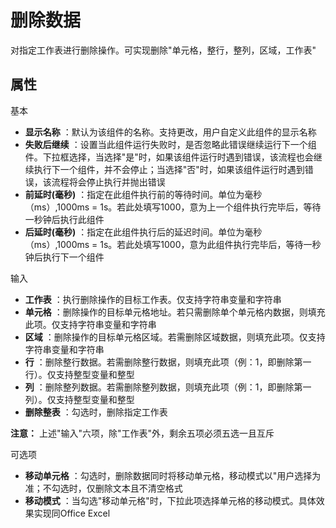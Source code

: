 # 删除数据

对指定工作表进行删除操作。可实现删除&quot;单元格，整行，整列，区域，工作表&quot;

## 属性
基本
- **显示名称** ：默认为该组件的名称。支持更改，用户自定义此组件的显示名称
- **失败后继续** ：设置当此组件运行失败时，是否忽略此错误继续运行下一个组件。下拉框选择，当选择"是"时，如果该组件运行时遇到错误，该流程也会继续执行下一个组件，并不会停止；当选择"否"时，如果该组件运行时遇到错误，该流程将会停止执行并抛出错误
- **前延时(毫秒)** ：指定在此组件执行前的等待时间。单位为毫秒（ms）,1000ms = 1s。若此处填写1000，意为上一个组件执行完毕后，等待一秒钟后执行此组件
- **后延时(毫秒)** ：指定在此组件执行后的延迟时间。单位为毫秒（ms）,1000ms = 1s。若此处填写1000，意为此组件执行完毕后，等待一秒钟后执行下一个组件


输入

- **工作表** ：执行删除操作的目标工作表。仅支持字符串变量和字符串
- **单元格** ：删除操作的目标单元格地址。若只需删除单个单元格内数据，则填充此项。仅支持字符串变量和字符串
- **区域** ：删除操作的目标单元格区域。若需删除区域数据，则填充此项。仅支持字符串变量和字符串
- **行** ：删除整行数据。若需删除整行数据，则填充此项（例：1，即删除第一行）。仅支持整型变量和整型
- **列** ：删除整列数据。若需删除整列数据，则填充此项（例：1，即删除第一列）。仅支持整型变量和整型
- **删除整表** ：勾选时，删除指定工作表

**注意：** 上述&quot;输入&quot;六项，除&quot;工作表&quot;外，剩余五项必须五选一且互斥

可选项

- **移动单元格** ：勾选时，删除数据同时将移动单元格，移动模式以&quot;用户选择为准；不勾选时，仅删除文本且不清空格式
- **移动模式** ：当勾选&quot;移动单元格&quot;时，下拉此项选择单元格的移动模式。具体效果实现同Office Excel
